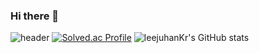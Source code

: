 ### Hi there 👋

![header](https://capsule-render.vercel.app/api?height=400&text=leejuhanKr!)
[![Solved.ac Profile](http://mazassumnida.wtf/api/v2/generate_badge?boj=eunj65)](https://solved.ac/eunj65/)
![leejuhanKr's GitHub stats](https://github-readme-stats.vercel.app/api?username=leejuhanKr&show_icons=true&theme=radical)

 

